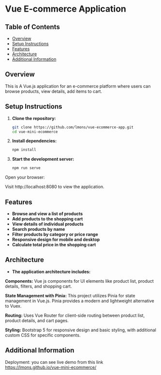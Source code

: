# Vue E-commerce Application

## Table of Contents

- [Overview](#overview)
- [Setup Instructions](#setup-instructions)
- [Features](#features)
- [Architecture](#architecture)
- [Additional Information](#additional-information)

## Overview

This is A Vue.js application for an e-commerce platform where users can browse products, view details, add items to cart.

## Setup Instructions

1. **Clone the repository:**

   ```bash
   git clone https://github.com/lmons/vue-ecommerce-app.git
   cd vue-mini-ecommerce
   
2. **Install dependencies:**

    ```bash
    npm install

3. **Start the development server:**

    ```bash
    npm run serve

Open your browser:

Visit http://localhost:8080 to view the application.

## Features
- **Browse and view a list of products**
- **Add products to the shopping cart**
- **View details of individual products**
- **Search products by name**
- **Filter products by category or price range**
- **Responsive design for mobile and desktop**
- **Calculate total price in the shopping cart**

## Architecture

- **The application architecture includes:**

**Components:** Vue js components for UI elements like product list, product details, filters, and shopping cart.

**State Management with Pinia:** This project utilizes Pinia for state management in Vue.js. Pinia provides a modern and lightweight alternative to Vuex.

**Routing:** Uses Vue Router for client-side routing  between product list, product details, and cart pages.

**Styling:** Bootstrap 5 for responsive design and basic styling, with additional custom CSS for specific components.

## Additional Information
Deployment: you can see live demo from this link https://lmons.github.io/vue-mini-ecommerce/